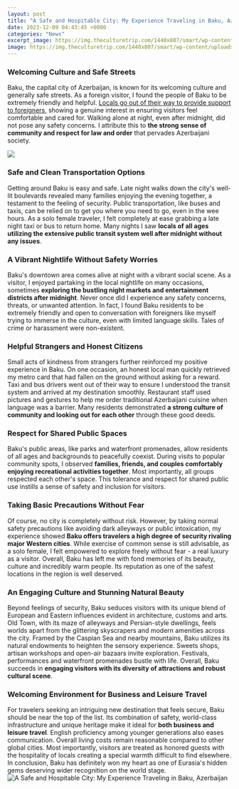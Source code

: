 ```yaml
---
layout: post
title: "A Safe and Hospitable City: My Experience Traveling in Baku, Azerbaijan"
date: 2023-12-09 04:43:45 +0000
categories: "News"
excerpt_image: https://img.theculturetrip.com/1440x807/smart/wp-content/uploads/2017/12/shutterstock_544217959.jpg
image: https://img.theculturetrip.com/1440x807/smart/wp-content/uploads/2017/12/shutterstock_544217959.jpg
---
```


### Welcoming Culture and Safe Streets
Baku, the capital city of Azerbaijan, is known for its welcoming culture and generally safe streets. As a foreign visitor, I found the people of Baku to be extremely friendly and helpful. [Locals go out of their way to provide support to foreigners](https://thetopnews.github.io/ray-tracing-revealed-the-path-to-photorealism-in-games/), showing a genuine interest in ensuring visitors feel comfortable and cared for. Walking alone at night, even after midnight, did not pose any safety concerns. I attribute this to **the strong sense of community and respect for law and order** that pervades Azerbaijani society. 

![](https://azerbaijan.travel/fit1600x900/center/pages/13/ed3e6d0f-0535-42a4-ac00-27b12ad64ad7.jpg)
### Safe and Clean Transportation Options  
Getting around Baku is easy and safe. Late night walks down the city's well-lit boulevards revealed many families enjoying the evening together, a testament to the feeling of security. Public transportation, like buses and taxis, can be relied on to get you where you need to go, even in the wee hours. As a solo female traveler, I felt completely at ease grabbing a late night taxi or bus to return home. Many nights I saw **locals of all ages utilizing the extensive public transit system well after midnight without any issues**.
### A Vibrant Nightlife Without Safety Worries
Baku's downtown area comes alive at night with a vibrant social scene. As a visitor, I enjoyed partaking in the local nightlife on many occasions, sometimes **exploring the bustling night markets and entertainment districts after midnight**. Never once did I experience any safety concerns, threats, or unwanted attention. In fact, I found Baku residents to be extremely friendly and open to conversation with foreigners like myself trying to immerse in the culture, even with limited language skills. Tales of crime or harassment were non-existent. 
### Helpful Strangers and Honest Citizens 
Small acts of kindness from strangers further reinforced my positive experience in Baku. On one occasion, an honest local man quickly retrieved my metro card that had fallen on the ground without asking for a reward. Taxi and bus drivers went out of their way to ensure I understood the transit system and arrived at my destination smoothly. Restaurant staff used pictures and gestures to help me order traditional Azerbaijani cuisine when language was a barrier. Many residents demonstrated **a strong culture of community and looking out for each other** through these good deeds.
### Respect for Shared Public Spaces
Baku's public areas, like parks and waterfront promenades, allow residents of all ages and backgrounds to peacefully coexist. During visits to popular community spots, I observed **families, friends, and couples comfortably enjoying recreational activities together**. Most importantly, all groups respected each other's space. This tolerance and respect for shared public use instills a sense of safety and inclusion for visitors.
### Taking Basic Precautions Without Fear 
Of course, no city is completely without risk. However, by taking normal safety precautions like avoiding dark alleyways or public intoxication, my experience showed **Baku offers travelers a high degree of security rivaling major Western cities**. While exercise of common sense is still advisable, as a solo female, I felt empowered to explore freely without fear - a real luxury as a visitor. Overall, Baku has left me with fond memories of its beauty, culture and incredibly warm people. Its reputation as one of the safest locations in the region is well deserved.
### An Engaging Culture and Stunning Natural Beauty
Beyond feelings of security, Baku seduces visitors with its unique blend of European and Eastern influences evident in architecture, customs and arts. Old Town, with its maze of alleyways and Persian-style dwellings, feels worlds apart from the glittering skyscrapers and modern amenities across the city. Framed by the Caspian Sea and nearby mountains, Baku utilizes its natural endowments to heighten the sensory experience. Sweets shops, artisan workshops and open-air bazaars invite exploration. Festivals, performances and waterfront promenades bustle with life. Overall, Baku succeeds in **engaging visitors with its diversity of attractions and robust cultural scene**.
### Welcoming Environment for Business and Leisure Travel
For travelers seeking an intriguing new destination that feels secure, Baku should be near the top of the list. Its combination of safety, world-class infrastructure and unique heritage make it ideal for **both business and leisure travel**. English proficiency among younger generations also eases communication. Overall living costs remain reasonable compared to other global cities. Most importantly, visitors are treated as honored guests with the hospitality of locals creating a special warmth difficult to find elsewhere. In conclusion, Baku has definitely won my heart as one of Eurasia's hidden gems deserving wider recognition on the world stage.
![A Safe and Hospitable City: My Experience Traveling in Baku, Azerbaijan](https://img.theculturetrip.com/1440x807/smart/wp-content/uploads/2017/12/shutterstock_544217959.jpg)